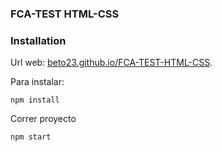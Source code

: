 ### FCA-TEST HTML-CSS

### Installation

Url web:
[beto23.github.io/FCA-TEST-HTML-CSS](https://beto23.github.io/FCA-TEST-HTML-CSS/dist/).

Para instalar:

```
npm install
```

Correr proyecto

```
npm start
```

